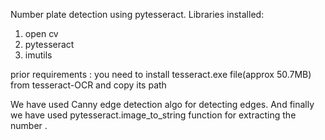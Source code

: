 Number plate detection using pytesseract.
Libraries installed:
1. open cv
2. pytesseract
3. imutils

prior requirements :
you need to install tesseract.exe file(approx 50.7MB) from tesseract-OCR and copy its path

We have used Canny edge detection algo for detecting edges.
And finally we have used pytesseract.image_to_string function for extracting the number .
